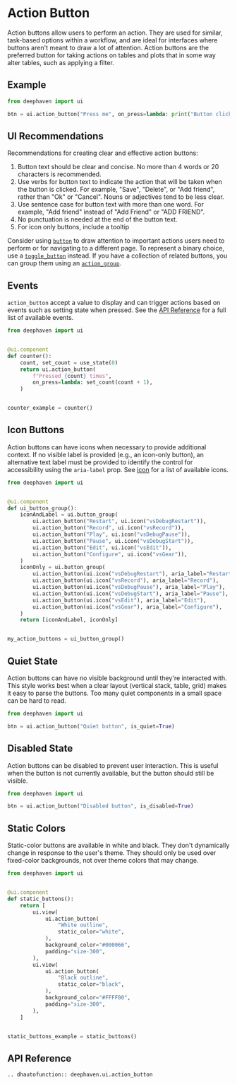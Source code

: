 # Action Button

Action buttons allow users to perform an action. They are used for similar, task-based options within a workflow, and are ideal for interfaces where buttons aren't meant to draw a lot of attention. Action buttons are the preferred button for taking actions on tables and plots that in some way alter tables, such as applying a filter.

## Example

```python
from deephaven import ui

btn = ui.action_button("Press me", on_press=lambda: print("Button clicked"))
```

## UI Recommendations

Recommendations for creating clear and effective action buttons:

1. Button text should be clear and concise. No more than 4 words or 20 characters is recommended.
2. Use verbs for button text to indicate the action that will be taken when the button is clicked. For example, "Save", "Delete", or "Add friend", rather than "Ok" or "Cancel". Nouns or adjectives tend to be less clear.
3. Use sentence case for button text with more than one word. For example, "Add friend" instead of "Add Friend" or "ADD FRIEND".
4. No punctuation is needed at the end of the button text.
5. For icon only buttons, include a tooltip

Consider using [`button`](./button.md) to draw attention to important actions users need to perform or for navigating to a different page. To represent a binary choice, use a [`toggle_button`](./toggle_button.md) instead. If you have a collection of related buttons, you can group them using an [`action_group`](./action_group.md).

## Events

`action_button` accept a value to display and can trigger actions based on events such as setting state when pressed. See the [API Reference](#api-reference) for a full list of available events.

```python
from deephaven import ui


@ui.component
def counter():
    count, set_count = use_state(0)
    return ui.action_button(
        f"Pressed {count} times",
        on_press=lambda: set_count(count + 1),
    )


counter_example = counter()
```

## Icon Buttons

Action buttons can have icons when necessary to provide additional context. If no visible label is provided (e.g., an icon-only button), an alternative text label must be provided to identify the control for accessibility using the `aria-label` prop. See [icon](./icon.md) for a list of available icons.

```python
from deephaven import ui


@ui.component
def ui_button_group():
    iconAndLabel = ui.button_group(
        ui.action_button("Restart", ui.icon("vsDebugRestart")),
        ui.action_button("Record", ui.icon("vsRecord")),
        ui.action_button("Play", ui.icon("vsDebugPause")),
        ui.action_button("Pause", ui.icon("vsDebugStart")),
        ui.action_button("Edit", ui.icon("vsEdit")),
        ui.action_button("Configure", ui.icon("vsGear")),
    )
    iconOnly = ui.button_group(
        ui.action_button(ui.icon("vsDebugRestart"), aria_label="Restart"),
        ui.action_button(ui.icon("vsRecord"), aria_label="Record"),
        ui.action_button(ui.icon("vsDebugPause"), aria_label="Play"),
        ui.action_button(ui.icon("vsDebugStart"), aria_label="Pause"),
        ui.action_button(ui.icon("vsEdit"), aria_label="Edit"),
        ui.action_button(ui.icon("vsGear"), aria_label="Configure"),
    )
    return [iconAndLabel, iconOnly]


my_action_buttons = ui_button_group()
```

## Quiet State

Action buttons can have no visible background until they're interacted with. This style works best when a clear layout (vertical stack, table, grid) makes it easy to parse the buttons. Too many quiet components in a small space can be hard to read.

```python
from deephaven import ui

btn = ui.action_button("Quiet button", is_quiet=True)
```

## Disabled State

Action buttons can be disabled to prevent user interaction. This is useful when the button is not currently available, but the button should still be visible.

```python
from deephaven import ui

btn = ui.action_button("Disabled button", is_disabled=True)
```

## Static Colors

Static-color buttons are available in white and black. They don't dynamically change in response to the user's theme. They should only be used over fixed-color backgrounds, not over theme colors that may change.

```python
from deephaven import ui


@ui.component
def static_buttons():
    return [
        ui.view(
            ui.action_button(
                "White outline",
                static_color="white",
            ),
            background_color="#000066",
            padding="size-300",
        ),
        ui.view(
            ui.action_button(
                "Black outline",
                static_color="black",
            ),
            background_color="#FFFF00",
            padding="size-300",
        ),
    ]


static_buttons_example = static_buttons()
```

## API Reference

```{eval-rst}
.. dhautofunction:: deephaven.ui.action_button
```

